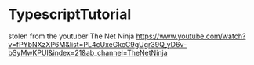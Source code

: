 # TypescriptTutorial
stolen from the youtuber The Net Ninja
https://www.youtube.com/watch?v=fPYbNXzXP6M&list=PL4cUxeGkcC9gUgr39Q_yD6v-bSyMwKPUI&index=21&ab_channel=TheNetNinja
